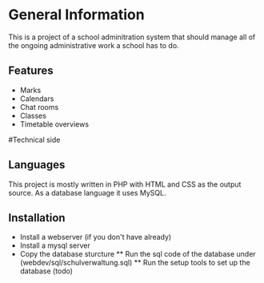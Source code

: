 # General Information
This is a project of a school adminitration system that should manage all of the ongoing administrative work a school has to do.

## Features
* Marks
* Calendars
* Chat rooms
* Classes
* Timetable overviews

#Technical side

## Languages
This project is mostly written in PHP with HTML and CSS as the output source. As a database language it uses MySQL.

## Installation
* Install a webserver (if you don't have already)
* Install a mysql server
* Copy the database sturcture
  ** Run the sql code of the database under (webdev/sql/schulverwaltung.sql)
  ** Run the setup tools to set up the database (todo)